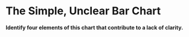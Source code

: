 # The Simple, Unclear Bar Chart
**Identify four elements of this chart that contribute to a lack of clarity.**
